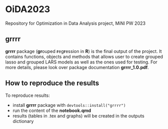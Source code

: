 # OiDA2023
Repository for Optimization in Data Analysis project, MiNI PW 2023

## grrrr
**grrrr** package (**gr**ouped **r**eg**r**ession in **R**) is the final output of the project. It contains functions, objects and methods that allows user to create grouped lasso and grouped LARS models as well as the ones used for testing. For more details, please look over package documentation **grrrr_1.0.pdf**.

## How to reproduce the results
To reproduce results:
- install **grrrr** package with `devtools::install("grrrr")`
- run the content of the **notebook.qmd**
- results (tables in .tex and graphs) will be created in the outputs dictionary
